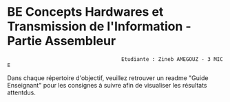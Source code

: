# BE Concepts Hardwares et Transmission de l'Information - Partie Assembleur 
	                                     Etudiante : Zineb AMEGOUZ - 3 MIC E

Dans chaque répertoire d'objectif, veuillez retrouver un readme "Guide Enseignant" pour les consignes à suivre afin de visualiser les résultats attentdus. 
